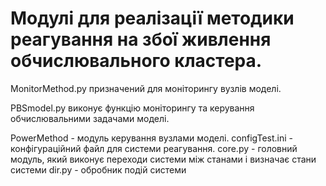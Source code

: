 # Модулі для реалізації методики реагування на збої живлення обчислювального кластера.  

MonitorMethod.py призначений для моніторингу вузлів моделі.  

PBSmodel.py виконує функцію моніторингу та керування обчислювальними задачами моделі.  

PowerMethod - модуль керування вузлами моделі.
configTest.ini - конфігураційний файл для системи реагування.
core.py - головний модуль, який виконує переходи системи між станами і визначає стани системи
dir.py - обробник подій системи
